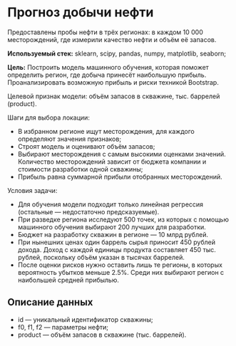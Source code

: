 # Прогноз добычи нефти
Предоставлены пробы нефти в трёх регионах: в каждом 10 000 месторождений, где измерили качество нефти и объём её запасов.

**Используемый стек:** sklearn, scipy, pandas, numpy, matplotlib, seaborn;

**Цель:** Построить модель машинного обучения, которая поможет определить регион, где добыча принесёт наибольшую прибыль. Проанализировать возможную прибыль и риски техникой Bootstrap.

Целевой признак модели: объём запасов в скважине, тыс. баррелей (product).

Шаги для выбора локации:
  - В избранном регионе ищут месторождения, для каждого определяют значения признаков;
  - Строят модель и оценивают объём запасов;
  - Выбирают месторождения с самым высокими оценками значений. Количество месторождений зависит от бюджета компании и стоимости разработки одной скважины;
  - Прибыль равна суммарной прибыли отобранных месторождений.

Условия задачи:
  - Для обучения модели подходит только линейная регрессия (остальные — недостаточно предсказуемые).
  - При разведке региона исследуют 500 точек, из которых с помощью машинного обучения выбирают 200 лучших для разработки.
  - Бюджет на разработку скважин в регионе — 10 млрд рублей.
  - При нынешних ценах один баррель сырья приносит 450 рублей дохода. Доход с каждой единицы продукта составляет 450 тыс. рублей, поскольку объём указан в тысячах баррелей.
  - После оценки рисков нужно оставить лишь те регионы, в которых вероятность убытков меньше 2.5%. Среди них выбирают регион с наибольшей средней прибылью.

## Описание данных
  - id — уникальный идентификатор скважины;
  - f0, f1, f2 — параметры нефти;
  - product — объём запасов в скважине (тыс. баррелей).
